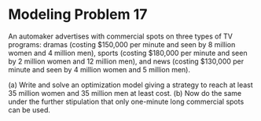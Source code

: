 # Modeling Problem 17
An automaker advertises with commercial spots on three types of TV programs: dramas (costing $150,000 per minute and seen by 8 million women and 4 million men), sports (costing $180,000 per minute and seen by 2 million women and 12 million men), and news (costing $130,000 per minute and seen by 4 million women and 5 million men).

(a) Write and solve an optimization model giving a strategy to reach at least 35 million women and 35 million men at least cost.
(b) Now do the same under the further stipulation that only one-minute long commercial spots can be used.
